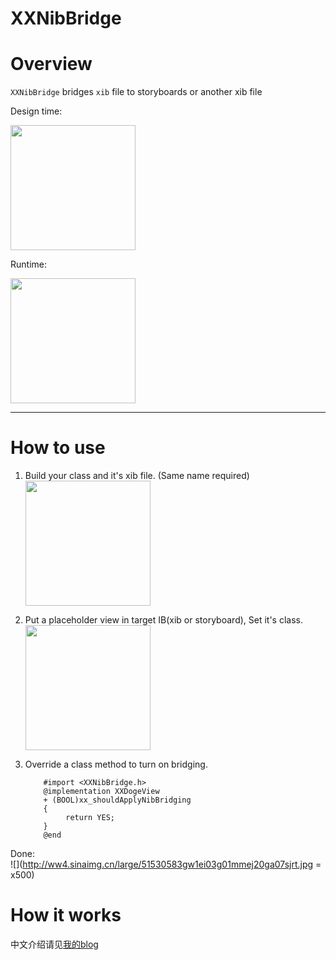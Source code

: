 XXNibBridge
===========

# Overview

`XXNibBridge` bridges `xib` file to storyboards or another xib file  

Design time:  

<img src="http://ww2.sinaimg.cn/large/51530583gw1ehzgklik42j20m80go0ua.jpg" height="200" />

Runtime:  

<img src="http://ww3.sinaimg.cn/large/51530583gw1ehzgoiqfkfj20hs0qo75u.jpg" height="200" />

-----

# How to use

1. Build your class and it's xib file. (Same name required)  
    <img src="http://ww3.sinaimg.cn/large/51530583gw1ei03dn8rq8j206g036q2z.jpg" height="200" />
2. Put a placeholder view in target IB(xib or storyboard), Set it's class. 
    <img src="http://ww1.sinaimg.cn/large/51530583gw1ei03b0vuzmj20z40a6q4e.jpg" height="200" />
3. Override a class method to turn on bridging.  

    ``` objc
        #import <XXNibBridge.h>
        @implementation XXDogeView
        + (BOOL)xx_shouldApplyNibBridging
        {
             return YES;
        }
        @end
    ```
    
Done:  
    ![](http://ww4.sinaimg.cn/large/51530583gw1ei03g01mmej20ga07sjrt.jpg = x500)

# How it works

中文介绍请见[我的blog](http://blog.sunnyxx.com/2014/07/01/ios_ib_bridge/)
